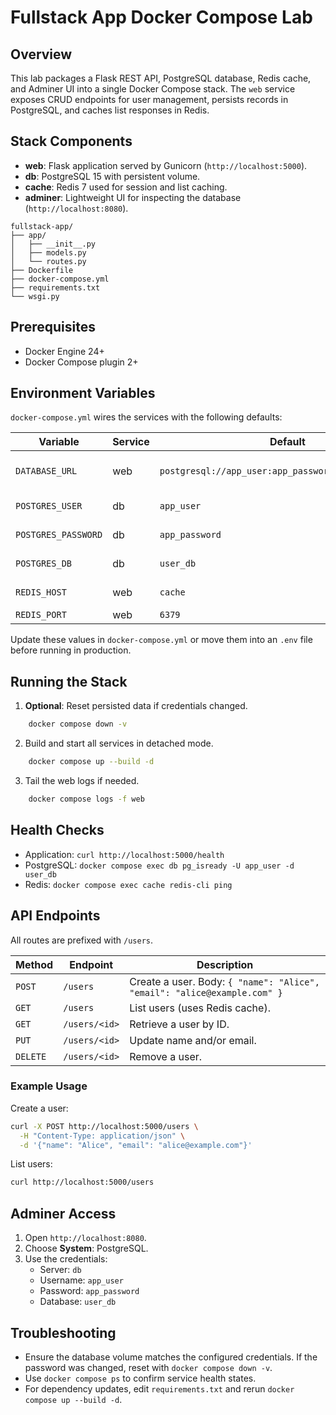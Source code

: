 # Fullstack App Docker Compose Lab

## Overview
This lab packages a Flask REST API, PostgreSQL database, Redis cache, and Adminer UI into a single Docker Compose stack. The `web` service exposes CRUD endpoints for user management, persists records in PostgreSQL, and caches list responses in Redis.

## Stack Components
- **web**: Flask application served by Gunicorn (`http://localhost:5000`).
- **db**: PostgreSQL 15 with persistent volume.
- **cache**: Redis 7 used for session and list caching.
- **adminer**: Lightweight UI for inspecting the database (`http://localhost:8080`).

```
fullstack-app/
├── app/
│   ├── __init__.py
│   ├── models.py
│   └── routes.py
├── Dockerfile
├── docker-compose.yml
├── requirements.txt
└── wsgi.py
```

## Prerequisites
- Docker Engine 24+
- Docker Compose plugin 2+

## Environment Variables
`docker-compose.yml` wires the services with the following defaults:

| Variable | Service | Default | Purpose |
|----------|---------|---------|---------|
| `DATABASE_URL` | web | `postgresql://app_user:app_password@db:5432/user_db` | SQLAlchemy connection URI |
| `POSTGRES_USER` | db | `app_user` | Database role |
| `POSTGRES_PASSWORD` | db | `app_password` | Role password |
| `POSTGRES_DB` | db | `user_db` | Default database |
| `REDIS_HOST` | web | `cache` | Redis hostname |
| `REDIS_PORT` | web | `6379` | Redis port |

Update these values in `docker-compose.yml` or move them into an `.env` file before running in production.

## Running the Stack
1. **Optional**: Reset persisted data if credentials changed.
```bash
    docker compose down -v
```
2. Build and start all services in detached mode.
```bash
    docker compose up --build -d
```
3. Tail the web logs if needed.
```bash
    docker compose logs -f web
```

## Health Checks
- Application: `curl http://localhost:5000/health`
- PostgreSQL: `docker compose exec db pg_isready -U app_user -d user_db`
- Redis: `docker compose exec cache redis-cli ping`

## API Endpoints
All routes are prefixed with `/users`.

| Method | Endpoint | Description |
|--------|----------|-------------|
| `POST` | `/users` | Create a user. Body: `{ "name": "Alice", "email": "alice@example.com" }` |
| `GET` | `/users` | List users (uses Redis cache). |
| `GET` | `/users/<id>` | Retrieve a user by ID. |
| `PUT` | `/users/<id>` | Update name and/or email. |
| `DELETE` | `/users/<id>` | Remove a user. |

### Example Usage
Create a user:
```bash
curl -X POST http://localhost:5000/users \
  -H "Content-Type: application/json" \
  -d '{"name": "Alice", "email": "alice@example.com"}'
```

List users:
```bash
curl http://localhost:5000/users
```

## Adminer Access
1. Open `http://localhost:8080`.
2. Choose **System**: PostgreSQL.
3. Use the credentials:
   - Server: `db`
   - Username: `app_user`
   - Password: `app_password`
   - Database: `user_db`

## Troubleshooting
- Ensure the database volume matches the configured credentials. If the password was changed, reset with `docker compose down -v`.
- Use `docker compose ps` to confirm service health states.
- For dependency updates, edit `requirements.txt` and rerun `docker compose up --build -d`.
